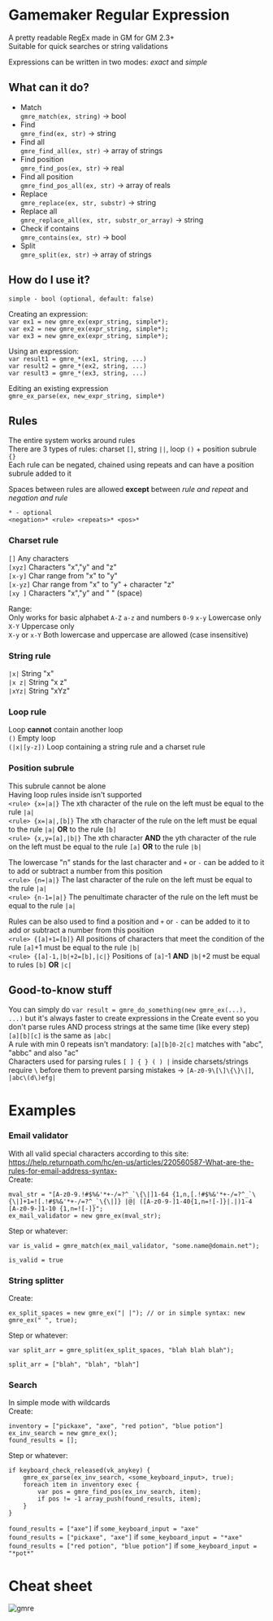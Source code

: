 # Gamemaker Regular Expression
A pretty readable RegEx made in GM for GM 2.3+  
Suitable for quick searches or string validations  
  
Expressions can be written in two modes: *exact* and *simple*  
  
## What can it do?
- Match  
`gmre_match(ex, string)` -> bool  
- Find  
`gmre_find(ex, str)` -> string  
- Find all  
`gmre_find_all(ex, str)` -> array of strings  
- Find position  
`gmre_find_pos(ex, str)` -> real  
- Find all position  
`gmre_find_pos_all(ex, str)` -> array of reals  
- Replace  
`gmre_replace(ex, str, substr)` -> string  
- Replace all  
`gmre_replace_all(ex, str, substr_or_array)` -> string  
- Check if contains  
`gmre_contains(ex, str)` -> bool  
- Split  
`gmre_split(ex, str)` -> array of strings  
  
## How do I use it?
`simple - bool (optional, default: false)`  
  
Creating an expression:  
`var ex1 = new gmre_ex(expr_string, simple*);`  
`var ex2 = new gmre_ex(expr_string, simple*);`  
`var ex3 = new gmre_ex(expr_string, simple*);`  
  
Using an expression:  
`var result1 = gmre_*(ex1, string, ...)`  
`var result2 = gmre_*(ex2, string, ...)`  
`var result3 = gmre_*(ex3, string, ...)`  
  
Editing an existing expression  
`gmre_ex_parse(ex, new_expr_string, simple*)`  
  
## Rules
The entire system works around rules  
There are 3 types of rules: charset `[]`, string `||`, loop `()` + position subrule `{}`  
Each rule can be negated, chained using repeats and can have a position subrule added to it  
  
Spaces between rules are allowed **except** between *rule and repeat* and *negation and rule*  
  
`* - optional`  
`<negation>* <rule> <repeats>* <pos>*`  
  
### Charset	rule
`[]` Any characters  
`[xyz]` Characters "x","y" and "z"  
`[x-y]` Char range from "x" to "y"  
`[x-yz]` Char range from "x" to "y" + character "z"  
`[xy ]` Characters "x","y" and " " (space)  
  
Range:  
Only works for basic alphabet `A-Z` `a-z` and numbers `0-9`
`x-y` Lowercase only  
`X-Y` Uppercase only  
`X-y` or `x-Y` Both lowercase and uppercase are allowed (case insensitive)  

### String rule
`|x|` String "x"  
`|x z|` String "x z"  
`|xYz|` String "xYz"  
  
### Loop rule
Loop **cannot** contain another loop  
`()` Empty loop  
`(|x|[y-z])` Loop containing a string rule and a charset rule  

### Position subrule
This subrule cannot be alone  
Having loop rules inside isn't supported  
`<rule> {x=|a|}` The xth character of the rule on the left must be equal to the rule `|a|`  
`<rule> {x=|a|,[b]}` The xth character of the rule on the left must be equal to the rule `|a|` **OR** to the rule `[b]`  
`<rule> {x,y=[a],|b|}` The xth character **AND** the yth character of the rule on the left must be equal to the rule `[a]` **OR** to the rule `|b|`  

The lowercase "n" stands for the last character and `+` or `-` can be added to it to add or subtract a number from this position  
`<rule> {n=|a|}` The last character of the rule on the left must be equal to the rule `|a|`  
`<rule> {n-1=|a|}` The penultimate character of the rule on the left must be equal to the rule `|a|`  
  
Rules can be also used to find a position and `+` or `-` can be added to it to add or subtract a number from this position  
`<rule> {[a]+1=[b]}` All positions of characters that meet the condition of the rule `[a]`+1 must be equal to the rule `|b|`  
`<rule> {[a]-1,|b|+2=[b],|c|}` Positions of `[a]`-1 **AND** `|b|`+2 must be equal to rules `[b]` **OR** `|c|`  
  
## Good-to-know stuff
You can simply do `var result = gmre_do_something(new gmre_ex(...), ...)` but it's always faster to create expressions in the Create event so you don't parse rules AND process strings at the same time (like every step)  
`[a][b][c]` is the same as `|abc|`  
A rule with min 0 repeats isn't mandatory: `[a][b]0-2[c]` matches with "abc", "abbc" and also "ac"  
Characters used for parsing rules `[ ] { } ( ) |` inside charsets/strings require `\` before them to prevent parsing mistakes -> `[A-z0-9\[\]\{\}\|]`, `|abc\(d\)efg|`
  
# Examples
### Email validator 
With all valid special characters according to this site: https://help.returnpath.com/hc/en-us/articles/220560587-What-are-the-rules-for-email-address-syntax-  
Create:  
```
mval_str = "[A-z0-9.!#$%&'*+-/=?^_`\{\|]1-64 {1,n,[.!#$%&'*+-/=?^_`\{\|]+1=![.!#$%&'*+-/=?^_`\{\|]} |@| ([A-z0-9-]1-40{1,n=![-]}|.|)1-4 [A-z0-9-]1-10 {1,n=![-]}";
ex_mail_validator = new gmre_ex(mval_str);
```
Step or whatever:  
```
var is_valid = gmre_match(ex_mail_validator, "some.name@domain.net");
```  
`is_valid = true`  
  
### String splitter
Create:  
```
ex_split_spaces = new gmre_ex("| |"); // or in simple syntax: new gmre_ex(" ", true);
```
Step or whatever:  
```
var split_arr = gmre_split(ex_split_spaces, "blah blah blah");
```
`split_arr = ["blah", "blah", "blah"]`  
  
### Search
In simple mode with wildcards  
Create:   
```
inventory = ["pickaxe", "axe", "red potion", "blue potion"]
ex_inv_search = new gmre_ex();
found_results = [];
```
Step or whatever:  
```
if keyboard_check_released(vk_anykey) {
	gmre_ex_parse(ex_inv_search, <some_keyboard_input>, true);
	foreach item in inventory exec {
		var pos = gmre_find_pos(ex_inv_search, item);
		if pos != -1 array_push(found_results, item);
	}
}
```
`found_results = ["axe"]`  if  `some_keyboard_input = "axe"`  
`found_results = ["pickaxe", "axe"]`  if  `some_keyboard_input = "*axe"`  
`found_results = ["red potion", "blue potion"]`  if  `some_keyboard_input = "*pot*"`  
  
# Cheat sheet
![gmre](https://user-images.githubusercontent.com/68820052/201385231-ae57f772-6879-4771-ac45-23c4c25d38a6.png)


